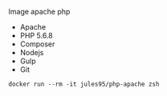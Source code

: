 Image apache php 

- Apache
- PHP 5.6.8
- Composer
- Nodejs
- Gulp
- Git

``` docker run --rm -it jules95/php-apache zsh ```